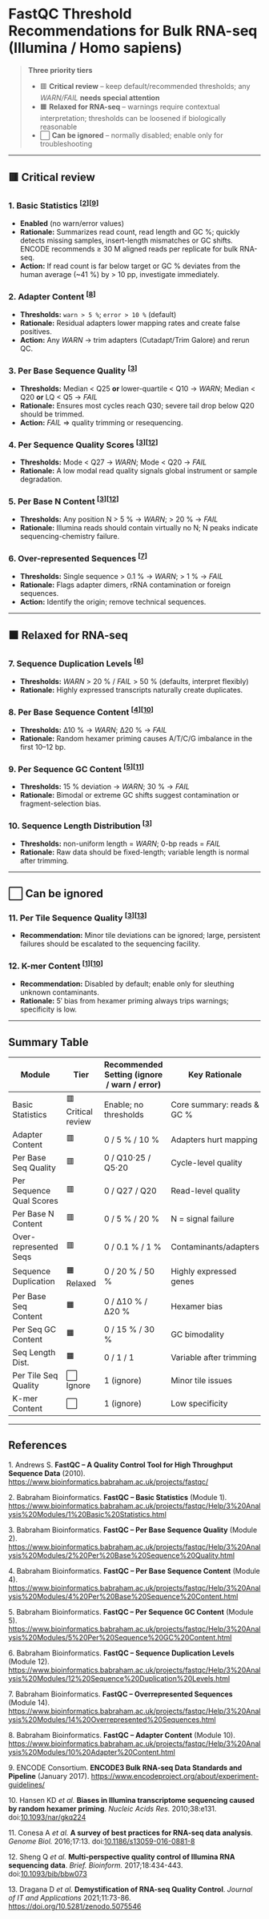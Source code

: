 # FastQC Threshold Recommendations for Bulk RNA-seq (Illumina / **Homo sapiens**)

> **Three priority tiers**  
> * 🟥 **Critical review** – keep default/recommended thresholds; any *WARN/FAIL* **needs special attention**  
> * 🟧 **Relaxed for RNA-seq** – warnings require contextual interpretation; thresholds can be loosened if biologically reasonable  
> * ⬜ **Can be ignored** – normally disabled; enable only for troubleshooting  

---

## 🟥 Critical review

### 1. Basic Statistics   <sup>[<a href="#ref2">2</a>][<a href="#ref9">9</a>]</sup>
* **Enabled** (no warn/error values)  
* **Rationale:** Summarizes read count, read length and GC %; quickly detects missing samples, insert-length mismatches or GC shifts. ENCODE recommends ≥ 30 M aligned reads per replicate for bulk RNA-seq.  
* **Action:** If read count is far below target or GC % deviates from the human average (~41 %) by > 10 pp, investigate immediately.  

### 2. Adapter Content   <sup>[<a href="#ref8">8</a>]</sup>
* **Thresholds:** `warn > 5 %`; `error > 10 %` (default)  
* **Rationale:** Residual adapters lower mapping rates and create false positives.  
* **Action:** Any *WARN* → trim adapters (Cutadapt/Trim Galore) and rerun QC.  

### 3. Per Base Sequence Quality   <sup>[<a href="#ref3">3</a>]</sup>
* **Thresholds:** Median < Q25 **or** lower-quartile < Q10 → *WARN*; Median < Q20 **or** LQ < Q5 → *FAIL*  
* **Rationale:** Ensures most cycles reach Q30; severe tail drop below Q20 should be trimmed.  
* **Action:** *FAIL* ⇒ quality trimming or resequencing.  

### 4. Per Sequence Quality Scores   <sup>[<a href="#ref3">3</a>][<a href="#ref12">12</a>]</sup>
* **Thresholds:** Mode < Q27 → *WARN*; Mode < Q20 → *FAIL*  
* **Rationale:** A low modal read quality signals global instrument or sample degradation.  

### 5. Per Base N Content   <sup>[<a href="#ref3">3</a>][<a href="#ref12">12</a>]</sup>
* **Thresholds:** Any position N > 5 % → *WARN*; > 20 % → *FAIL*  
* **Rationale:** Illumina reads should contain virtually no N; N peaks indicate sequencing-chemistry failure.  

### 6. Over-represented Sequences   <sup>[<a href="#ref7">7</a>]</sup>
* **Thresholds:** Single sequence > 0.1 % → *WARN*; > 1 % → *FAIL*  
* **Rationale:** Flags adapter dimers, rRNA contamination or foreign sequences.  
* **Action:** Identify the origin; remove technical sequences.  

---

## 🟧 Relaxed for RNA-seq

### 7. Sequence Duplication Levels   <sup>[<a href="#ref6">6</a>]</sup>
* **Thresholds:** *WARN* > 20 % / *FAIL* > 50 % (defaults, interpret flexibly)  
* **Rationale:** Highly expressed transcripts naturally create duplicates.  

### 8. Per Base Sequence Content   <sup>[<a href="#ref4">4</a>][<a href="#ref10">10</a>]</sup>
* **Thresholds:** Δ10 % → *WARN*; Δ20 % → *FAIL*  
* **Rationale:** Random hexamer priming causes A/T/C/G imbalance in the first 10–12 bp.  

### 9. Per Sequence GC Content   <sup>[<a href="#ref5">5</a>][<a href="#ref11">11</a>]</sup>
* **Thresholds:** 15 % deviation → *WARN*; 30 % → *FAIL*  
* **Rationale:** Bimodal or extreme GC shifts suggest contamination or fragment-selection bias.  

### 10. Sequence Length Distribution   <sup>[<a href="#ref3">3</a>]</sup>
* **Thresholds:** non-uniform length = *WARN*; 0-bp reads = *FAIL*  
* **Rationale:** Raw data should be fixed-length; variable length is normal after trimming.  

---

## ⬜ Can be ignored

### 11. Per Tile Sequence Quality   <sup>[<a href="#ref3">3</a>][<a href="#ref13">13</a>]</sup>
* **Recommendation:** Minor tile deviations can be ignored; large, persistent failures should be escalated to the sequencing facility.  

### 12. K-mer Content   <sup>[<a href="#ref1">1</a>][<a href="#ref10">10</a>]</sup>
* **Recommendation:** Disabled by default; enable only for sleuthing unknown contaminants.  
* **Rationale:** 5′ bias from hexamer priming always trips warnings; specificity is low.  

---

## Summary Table

| Module | Tier | Recommended Setting (ignore / warn / error) | Key Rationale |
|---|---|---|---|
| Basic Statistics | 🟥 Critical review | Enable; no thresholds | Core summary: reads & GC % |
| Adapter Content | 🟥 | 0 / 5 % / 10 % | Adapters hurt mapping |
| Per Base Seq Quality | 🟥 | 0 / Q10·25 / Q5·20 | Cycle-level quality |
| Per Sequence Qual Scores | 🟥 | 0 / Q27 / Q20 | Read-level quality |
| Per Base N Content | 🟥 | 0 / 5 % / 20 % | N = signal failure |
| Over-represented Seqs | 🟥 | 0 / 0.1 % / 1 % | Contaminants/adapters |
| Sequence Duplication | 🟧 Relaxed | 0 / 20 % / 50 % | Highly expressed genes |
| Per Base Seq Content | 🟧 | 0 / Δ10 % / Δ20 % | Hexamer bias |
| Per Seq GC Content | 🟧 | 0 / 15 % / 30 % | GC bimodality |
| Seq Length Dist. | 🟧 | 0 / 1 / 1 | Variable after trimming |
| Per Tile Seq Quality | ⬜ Ignore | 1 (ignore) | Minor tile issues |
| K-mer Content | ⬜ | 1 (ignore) | Low specificity |

---

## References

<a id="ref1"></a>1. Andrews S. **FastQC – A Quality Control Tool for High Throughput Sequence Data** (2010). <https://www.bioinformatics.babraham.ac.uk/projects/fastqc/>  

<a id="ref2"></a>2. Babraham Bioinformatics. **FastQC – Basic Statistics** (Module 1). <https://www.bioinformatics.babraham.ac.uk/projects/fastqc/Help/3%20Analysis%20Modules/1%20Basic%20Statistics.html>  

<a id="ref3"></a>3. Babraham Bioinformatics. **FastQC – Per Base Sequence Quality** (Module 2). <https://www.bioinformatics.babraham.ac.uk/projects/fastqc/Help/3%20Analysis%20Modules/2%20Per%20Base%20Sequence%20Quality.html>  

<a id="ref4"></a>4. Babraham Bioinformatics. **FastQC – Per Base Sequence Content** (Module 4). <https://www.bioinformatics.babraham.ac.uk/projects/fastqc/Help/3%20Analysis%20Modules/4%20Per%20Base%20Sequence%20Content.html>  

<a id="ref5"></a>5. Babraham Bioinformatics. **FastQC – Per Sequence GC Content** (Module 5). <https://www.bioinformatics.babraham.ac.uk/projects/fastqc/Help/3%20Analysis%20Modules/5%20Per%20Sequence%20GC%20Content.html>  

<a id="ref6"></a>6. Babraham Bioinformatics. **FastQC – Sequence Duplication Levels** (Module 12). <https://www.bioinformatics.babraham.ac.uk/projects/fastqc/Help/3%20Analysis%20Modules/12%20Sequence%20Duplication%20Levels.html>  

<a id="ref7"></a>7. Babraham Bioinformatics. **FastQC – Overrepresented Sequences** (Module 14). <https://www.bioinformatics.babraham.ac.uk/projects/fastqc/Help/3%20Analysis%20Modules/14%20Overrepresented%20Sequences.html>  

<a id="ref8"></a>8. Babraham Bioinformatics. **FastQC – Adapter Content** (Module 10). <https://www.bioinformatics.babraham.ac.uk/projects/fastqc/Help/3%20Analysis%20Modules/10%20Adapter%20Content.html>  

<a id="ref9"></a>9. ENCODE Consortium. **ENCODE3 Bulk RNA-seq Data Standards and Pipeline** (January 2017). <https://www.encodeproject.org/about/experiment-guidelines/>  

<a id="ref10"></a>10. Hansen KD *et al.* **Biases in Illumina transcriptome sequencing caused by random hexamer priming**. *Nucleic Acids Res.* 2010;38:e131. doi:[10.1093/nar/gkq224](https://doi.org/10.1093/nar/gkq224)  

<a id="ref11"></a>11. Conesa A *et al.* **A survey of best practices for RNA-seq data analysis**. *Genome Biol.* 2016;17:13. doi:[10.1186/s13059-016-0881-8](https://doi.org/10.1186/s13059-016-0881-8)  

<a id="ref12"></a>12. Sheng Q *et al.* **Multi-perspective quality control of Illumina RNA sequencing data**. *Brief. Bioinform.* 2017;18:434-443. doi:[10.1093/bib/bbw073](https://doi.org/10.1093/bib/bbw073)  

<a id="ref13"></a>13. Dragana D *et al.* **Demystification of RNA-seq Quality Control**. *Journal of IT and Applications* 2021;11:73-86. <https://doi.org/10.5281/zenodo.5075546>
